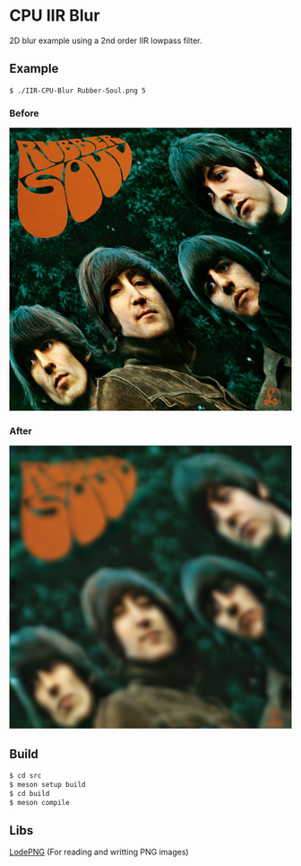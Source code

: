 
# CPU IIR Blur

2D blur example using a 2nd order IIR lowpass filter.

## Example

    $ ./IIR-CPU-Blur Rubber-Soul.png 5

### Before

![](example/Rubber-Soul.png)

### After

![](example/Result.png)

## Build

    $ cd src
    $ meson setup build
    $ cd build
    $ meson compile
    
## Libs

[LodePNG](https://github.com/lvandeve/lodepng) (For reading and writting PNG images)
